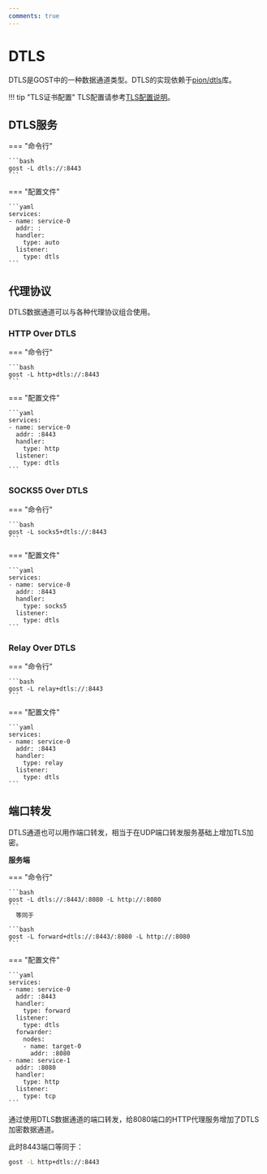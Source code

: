 ```yaml
---
comments: true
---
```


# DTLS

DTLS是GOST中的一种数据通道类型。DTLS的实现依赖于[pion/dtls](https://github.com/pion/dtls)库。

!!! tip "TLS证书配置"
    TLS配置请参考[TLS配置说明](/tutorials/tls/)。

## DTLS服务

=== "命令行"

    ```bash
    gost -L dtls://:8443
    ```

=== "配置文件"

    ```yaml
    services:
    - name: service-0
      addr: :
      handler:
        type: auto
      listener:
        type: dtls
    ```

## 代理协议

DTLS数据通道可以与各种代理协议组合使用。

### HTTP Over DTLS

=== "命令行"

    ```bash
    gost -L http+dtls://:8443
    ```

=== "配置文件"

    ```yaml
    services:
    - name: service-0
      addr: :8443
      handler:
        type: http
      listener:
        type: dtls
    ```

### SOCKS5 Over DTLS

=== "命令行"

    ```bash
    gost -L socks5+dtls://:8443
    ```

=== "配置文件"

    ```yaml
    services:
    - name: service-0
      addr: :8443
      handler:
        type: socks5
      listener:
        type: dtls
    ```

### Relay Over DTLS

=== "命令行"

    ```bash
    gost -L relay+dtls://:8443
    ```

=== "配置文件"

    ```yaml
    services:
    - name: service-0
      addr: :8443
      handler:
        type: relay
      listener:
        type: dtls
    ```

## 端口转发

DTLS通道也可以用作端口转发，相当于在UDP端口转发服务基础上增加TLS加密。

**服务端**

=== "命令行"

    ```bash
    gost -L dtls://:8443/:8080 -L http://:8080
    ```
	  等同于

    ```bash
    gost -L forward+dtls://:8443/:8080 -L http://:8080
    ```

=== "配置文件"

    ```yaml
    services:
    - name: service-0
      addr: :8443
      handler:
        type: forward
      listener:
        type: dtls
      forwarder:
        nodes:
        - name: target-0
          addr: :8080
    - name: service-1
      addr: :8080
      handler:
        type: http
      listener:
        type: tcp
    ```

通过使用DTLS数据通道的端口转发，给8080端口的HTTP代理服务增加了DTLS加密数据通道。

此时8443端口等同于：

```bash
gost -L http+dtls://:8443
```